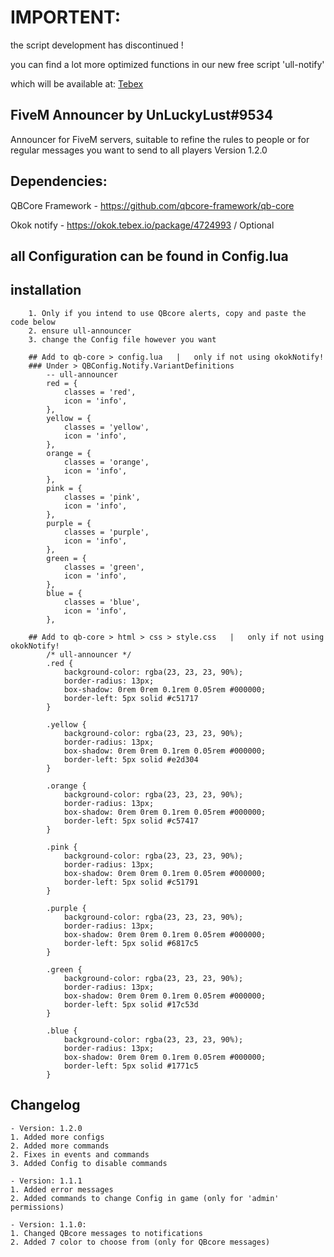 # IMPORTENT:
the script development has discontinued ! 

you can find a lot more optimized functions in our new free script 'ull-notify' 

which will be available at: [Tebex](https://unluckylust.tebex.io)

## FiveM Announcer by UnLuckyLust#9534
Announcer for FiveM servers, suitable to refine the rules to people or for regular messages you want to send to all players
Version 1.2.0

## Dependencies:
QBCore Framework - https://github.com/qbcore-framework/qb-core

Okok notify - https://okok.tebex.io/package/4724993  /  Optional

## all Configuration can be found in Config.lua

## installation
        1. Only if you intend to use QBcore alerts, copy and paste the code below
        2. ensure ull-announcer
        3. change the Config file however you want

        ## Add to qb-core > config.lua   |   only if not using okokNotify!
        ### Under > QBConfig.Notify.VariantDefinitions 
            -- ull-announcer
            red = { 
                classes = 'red',
                icon = 'info',
            },
            yellow = {
                classes = 'yellow',
                icon = 'info',
            },
            orange = {
                classes = 'orange',
                icon = 'info',
            },
            pink = {
                classes = 'pink',
                icon = 'info',
            },
            purple = {
                classes = 'purple',
                icon = 'info',
            },
            green = {
                classes = 'green',
                icon = 'info',
            },
            blue = {
                classes = 'blue',
                icon = 'info',
            },

        ## Add to qb-core > html > css > style.css   |   only if not using okokNotify!
            /* ull-announcer */
            .red {
                background-color: rgba(23, 23, 23, 90%);
                border-radius: 13px;
                box-shadow: 0rem 0rem 0.1rem 0.05rem #000000;
                border-left: 5px solid #c51717
            }

            .yellow {
                background-color: rgba(23, 23, 23, 90%);
                border-radius: 13px;
                box-shadow: 0rem 0rem 0.1rem 0.05rem #000000;
                border-left: 5px solid #e2d304
            }

            .orange {
                background-color: rgba(23, 23, 23, 90%);
                border-radius: 13px;
                box-shadow: 0rem 0rem 0.1rem 0.05rem #000000;
                border-left: 5px solid #c57417
            }

            .pink {
                background-color: rgba(23, 23, 23, 90%);
                border-radius: 13px;
                box-shadow: 0rem 0rem 0.1rem 0.05rem #000000;
                border-left: 5px solid #c51791
            }

            .purple {
                background-color: rgba(23, 23, 23, 90%);
                border-radius: 13px;
                box-shadow: 0rem 0rem 0.1rem 0.05rem #000000;
                border-left: 5px solid #6817c5
            }

            .green {
                background-color: rgba(23, 23, 23, 90%);
                border-radius: 13px;
                box-shadow: 0rem 0rem 0.1rem 0.05rem #000000;
                border-left: 5px solid #17c53d
            }

            .blue {
                background-color: rgba(23, 23, 23, 90%);
                border-radius: 13px;
                box-shadow: 0rem 0rem 0.1rem 0.05rem #000000;
                border-left: 5px solid #1771c5
            }

## Changelog ##
    - Version: 1.2.0
    1. Added more configs
    2. Added more commands
    2. Fixes in events and commands
    3. Added Config to disable commands

    - Version: 1.1.1
    1. Added error messages
    2. Added commands to change Config in game (only for 'admin' permissions)

    - Version: 1.1.0:
    1. Changed QBcore messages to notifications 
    2. Added 7 color to choose from (only for QBcore messages) 
